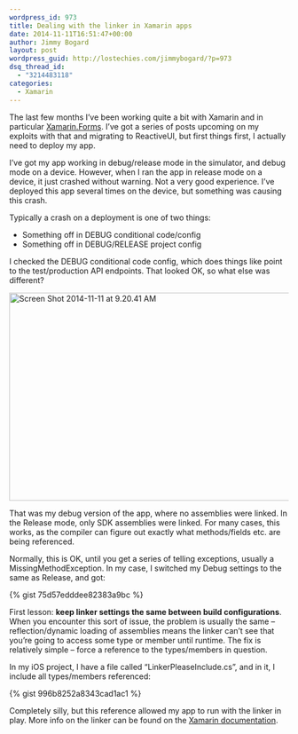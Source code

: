 ```yaml
---
wordpress_id: 973
title: Dealing with the linker in Xamarin apps
date: 2014-11-11T16:51:47+00:00
author: Jimmy Bogard
layout: post
wordpress_guid: http://lostechies.com/jimmybogard/?p=973
dsq_thread_id:
  - "3214483118"
categories:
  - Xamarin
---
```

The last few months I’ve been working quite a bit with Xamarin and in particular [Xamarin.Forms](http://xamarin.com/forms). I’ve got a series of posts upcoming on my exploits with that and migrating to ReactiveUI, but first things first, I actually need to deploy my app.

I’ve got my app working in debug/release mode in the simulator, and debug mode on a device. However, when I ran the app in release mode on a device, it just crashed without warning. Not a very good experience. I’ve deployed this app several times on the device, but something was causing this crash.

Typically a crash on a deployment is one of two things:

  * Something off in DEBUG conditional code/config
  * Something off in DEBUG/RELEASE project config

I checked the DEBUG conditional code config, which does things like point to the test/production API endpoints. That looked OK, so what else was different? 

[<img style="border-top: 0px;border-right: 0px;border-bottom: 0px;padding-top: 0px;padding-left: 0px;border-left: 0px;padding-right: 0px" border="0" alt="Screen Shot 2014-11-11 at 9.20.41 AM" src="https://lostechies.com/content/jimmybogard/uploads/2014/11/Screen-Shot-2014-11-11-at-9.20.41-AM_thumb.png" width="511" height="375" />](https://lostechies.com/content/jimmybogard/uploads/2014/11/Screen-Shot-2014-11-11-at-9.20.41-AM.png)

That was my debug version of the app, where no assemblies were linked. In the Release mode, only SDK assemblies were linked. For many cases, this works, as the compiler can figure out exactly what methods/fields etc. are being referenced.

Normally, this is OK, until you get a series of telling exceptions, usually a MissingMethodException. In my case, I switched my Debug settings to the same as Release, and got:

{% gist 75d57edddee82383a9bc %}

First lesson: **keep linker settings the same between build configurations**. When you encounter this sort of issue, the problem is usually the same – reflection/dynamic loading of assemblies means the linker can’t see that you’re going to access some type or member until runtime. The fix is relatively simple – force a reference to the types/members in question.

In my iOS project, I have a file called “LinkerPleaseInclude.cs”, and in it, I include all types/members referenced:

{% gist 996b8252a8343cad1ac1 %}

Completely silly, but this reference allowed my app to run with the linker in play. More info on the linker can be found on the [Xamarin documentation](http://developer.xamarin.com/guides/ios/advanced_topics/linker/).
